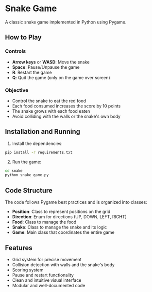 # Snake Game

A classic snake game implemented in Python using Pygame.

## How to Play

### Controls
- **Arrow keys** or **WASD**: Move the snake
- **Space**: Pause/Unpause the game
- **R**: Restart the game
- **Q**: Quit the game (only on the game over screen)

### Objective
- Control the snake to eat the red food
- Each food consumed increases the score by 10 points
- The snake grows with each food eaten
- Avoid colliding with the walls or the snake's own body

## Installation and Running

1. Install the dependencies:
```bash
pip install -r requirements.txt
```

2. Run the game:
```bash
cd snake
python snake_game.py
```

## Code Structure

The code follows Pygame best practices and is organized into classes:

- **Position**: Class to represent positions on the grid
- **Direction**: Enum for directions (UP, DOWN, LEFT, RIGHT)
- **Food**: Class to manage the food
- **Snake**: Class to manage the snake and its logic
- **Game**: Main class that coordinates the entire game

## Features

- Grid system for precise movement
- Collision detection with walls and the snake's body
- Scoring system
- Pause and restart functionality
- Clean and intuitive visual interface
- Modular and well-documented code
